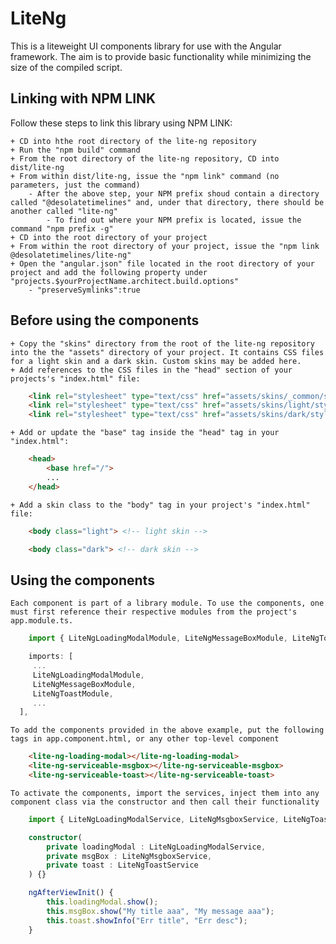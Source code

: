 # LiteNg
This is a liteweight UI components library for use with the Angular framework. The aim is to provide basic functionality while minimizing the size of the compiled script.

## Linking with NPM LINK
Follow these steps to link this library using NPM LINK:

	+ CD into hthe root directory of the lite-ng repository
	+ Run the "npm build" command
	+ From the root directory of the lite-ng repository, CD into dist/lite-ng
	+ From within dist/lite-ng, issue the "npm link" command (no parameters, just the command)
		- After the above step, your NPM prefix shoud contain a directory called "@desolatetimelines" and, under that directory, there should be another called "lite-ng"
			- To find out where your NPM prefix is located, issue the command "npm prefix -g"
	+ CD into the root directory of your project
	+ From within the root directory of your project, issue the "npm link @desolatetimelines/lite-ng"
	+ Open the "angular.json" file located in the root directory of your project and add the following property under "projects.$yourProjectName.architect.build.options"
		- "preserveSymlinks":true



## Before using the components

	+ Copy the "skins" directory from the root of the lite-ng repository into the the "assets" directory of your project. It contains CSS files for a light skin and a dark skin. Custom skins may be added here.
	+ Add references to the CSS files in the "head" section of your projects's "index.html" file:
```html
	<link rel="stylesheet" type="text/css" href="assets/skins/_common/style.css">
	<link rel="stylesheet" type="text/css" href="assets/skins/light/style.css">
	<link rel="stylesheet" type="text/css" href="assets/skins/dark/style.css">
```
	+ Add or update the "base" tag inside the "head" tag in your "index.html":
```html
	<head>
		<base href="/">
		...
	</head>
```
	+ Add a skin class to the "body" tag in your project's "index.html" file:
```html
	<body class="light"> <!-- light skin -->
```
```html
	<body class="dark"> <!-- dark skin -->
```



## Using the components

	Each component is part of a library module. To use the components, one must first reference their respective modules from the project's app.module.ts.
```typescript
	import { LiteNgLoadingModalModule, LiteNgMessageBoxModule, LiteNgToastModule } from "@desolatetimelines/lite-ng";
```
```typescript
	imports: [
     ...
     LiteNgLoadingModalModule,
     LiteNgMessageBoxModule,
     LiteNgToastModule,
	 ...
  ],
```

	To add the components provided in the above example, put the following tags in app.component.html, or any other top-level component
```html
	<lite-ng-loading-modal></lite-ng-loading-modal>
	<lite-ng-serviceable-msgbox></lite-ng-serviceable-msgbox>
	<lite-ng-serviceable-toast></lite-ng-serviceable-toast>
```

	To activate the components, import the services, inject them into any component class via the constructor and then call their functionality
```typescript
	import { LiteNgLoadingModalService, LiteNgMsgboxService, LiteNgToastService } from '@desolatetimelines/lite-ng';
```
```typescript
	constructor(
		private loadingModal : LiteNgLoadingModalService,
		private msgBox : LiteNgMsgboxService,
		private toast : LiteNgToastService
	) {}
```
```typescript
	ngAfterViewInit() {
		this.loadingModal.show();
		this.msgBox.show("My title aaa", "My message aaa");
		this.toast.showInfo("Err title", "Err desc");
	}
```

